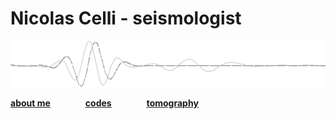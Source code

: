 # Nicolas Celli - seismologist
<img src="./seismogram_bnw.png" alt="seis" width="800"/>

[<ins>**about me**</ins>](about.md)    [<ins>**codes**</ins>](codes.md)    [<ins>**tomography**</ins>](tomography.md)

